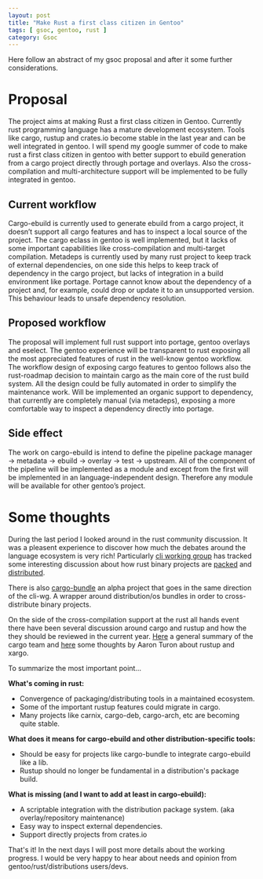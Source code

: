 ```yaml
---
layout: post
title: "Make Rust a first class citizen in Gentoo"
tags: [ gsoc, gentoo, rust ]
category: Gsoc
---
```


Here follow an abstract of my gsoc proposal and after it some further considerations.

# Proposal

The project aims at making Rust a first class citizen in Gentoo. Currently rust programming language has a mature development ecosystem. Tools like cargo, rustup and crates.io become stable in the last year and can be well integrated in gentoo. I will spend my google summer of code to make rust a first class citizen in gentoo with better support to ebuild generation from a cargo project directly through portage and overlays. Also the cross-compilation and multi-architecture support will be implemented to be fully integrated in gentoo.

## Current workflow

Cargo-ebuild is currently used to generate ebuild from a cargo project, it doesn’t support all cargo features and has to inspect a local source of the project. The cargo eclass in gentoo is well implemented, but it lacks of some important capabilities like cross-compilation and multi-target compilation. Metadeps is currently used by many rust project to keep track of external dependencies, on one side this helps to keep track of dependency in the cargo project, but lacks of integration in a build environment like portage. Portage cannot know about the dependency of a project and, for example, could drop or update it to an unsupported version. This behaviour leads to unsafe dependency resolution.

## Proposed workflow

The proposal will implement full rust support into portage, gentoo overlays and eselect. The gentoo experience will be transparent to rust exposing all the most appreciated features of rust in the well-know gentoo workflow. The workflow design of exposing cargo features to gentoo follows also the rust-roadmap decision to maintain cargo as the main core of the rust build system. All the design could be fully automated in order to simplify the maintenance work. Will be implemented an organic support to dependency, that currently are completely manual (via metadeps), exposing a more comfortable way to inspect a dependency directly into portage.

## Side effect

The work on cargo-ebuild is intend to define the pipeline package manager -> metadata -> ebuild -> overlay -> test -> upstream. All of the component of the pipeline will be implemented as a module and except from the first will be implemented in an language-independent design. Therefore any module will be available for other gentoo’s project.

# Some thoughts

During the last period I looked around in the rust community discussion. It was a pleasent experience to discover how much the debates around the language ecosystem is very rich! Particularly [cli working group](https://github.com/rust-lang-nursery/cli-wg) has tracked some interesting discussion about how rust binary projects are [packed](https://github.com/rust-lang-nursery/cli-wg/issues/8) and [distributed](https://github.com/rust-lang-nursery/cli-wg/issues/20).

There is also [cargo-bundle](https://github.com/burtonageo/cargo-bundle) an alpha project that goes in the same direction of the cli-wg. A wrapper around distribution/os bundles in order to cross-distribute binary projects.

On the side of the cross-compilation support at the rust all hands event there have been several discussion around cargo and rustup and how the they should be reviewed in the current year. [Here](https://blog.rust-lang.org/2018/04/06/all-hands.html#cargo) a general summary of the cargo team and [here](http://aturon.github.io/2018/04/06/rustup-xargo/) some thoughts by Aaron Turon about rustup and xargo.

To summarize the most important point...

**What's coming in rust:**

- Convergence of packaging/distributing tools in a maintained ecosystem.
- Some of the important rustup features could migrate in cargo.
- Many projects like carnix, cargo-deb, cargo-arch, etc are becoming quite stable.

**What does it means for cargo-ebuild and other distribution-specific tools:**

- Should be easy for projects like cargo-bundle to integrate cargo-ebuild like a lib.
- Rustup should no longer be fundamental in a distribution's package build.

**What is missing (and I want to add at least in cargo-ebuild):**

- A scriptable integration with the distribution package system. (aka overlay/repository maintenance)
- Easy way to inspect external dependencies.
- Support directly projects from crates.io

That's it! In the next days I will post more details about the working progress. I would be very happy to hear about needs and opinion from gentoo/rust/distributions users/devs.
